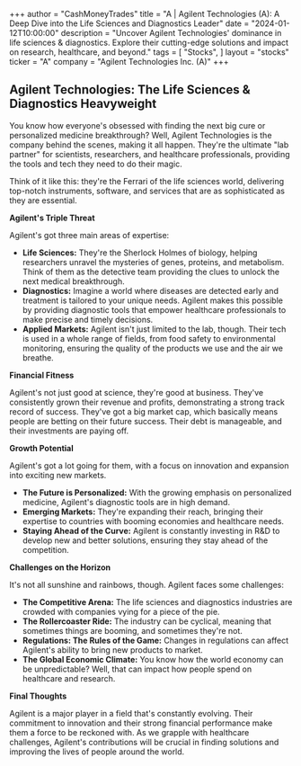 +++
author = "CashMoneyTrades"
title = "A |  Agilent Technologies (A):  A Deep Dive into the Life Sciences and Diagnostics Leader"
date = "2024-01-12T10:00:00"
description = "Uncover Agilent Technologies' dominance in life sciences & diagnostics. Explore their cutting-edge solutions and impact on research, healthcare, and beyond."
tags = [
"Stocks",
]
layout = "stocks"
ticker = "A"
company = "Agilent Technologies Inc. (A)"
+++
        


## Agilent Technologies: The Life Sciences & Diagnostics Heavyweight 

You know how everyone's obsessed with finding the next big cure or personalized medicine breakthrough? Well, Agilent Technologies is the company behind the scenes, making it all happen. They're the ultimate "lab partner" for scientists, researchers, and healthcare professionals, providing the tools and tech they need to do their magic. 

Think of it like this: they're the Ferrari of the life sciences world, delivering top-notch instruments, software, and services that are as sophisticated as they are essential. 

**Agilent's Triple Threat**

Agilent's got three main areas of expertise:

* **Life Sciences:** They're the Sherlock Holmes of biology, helping researchers unravel the mysteries of genes, proteins, and metabolism. Think of them as the detective team providing the clues to unlock the next medical breakthrough.
* **Diagnostics:** Imagine a world where diseases are detected early and treatment is tailored to your unique needs. Agilent makes this possible by providing diagnostic tools that empower healthcare professionals to make precise and timely decisions.
* **Applied Markets:** Agilent isn't just limited to the lab, though. Their tech is used in a whole range of fields, from food safety to environmental monitoring, ensuring the quality of the products we use and the air we breathe.

**Financial Fitness**

Agilent's not just good at science, they're good at business. They've consistently grown their revenue and profits, demonstrating a strong track record of success. They've got a big market cap, which basically means people are betting on their future success. Their debt is manageable, and their investments are paying off.  

**Growth Potential**

Agilent's got a lot going for them, with a focus on innovation and expansion into exciting new markets. 

* **The Future is Personalized:** With the growing emphasis on personalized medicine, Agilent's diagnostic tools are in high demand.
* **Emerging Markets:** They're expanding their reach, bringing their expertise to countries with booming economies and healthcare needs.
* **Staying Ahead of the Curve:** Agilent is constantly investing in R&D to develop new and better solutions, ensuring they stay ahead of the competition.

**Challenges on the Horizon**

It's not all sunshine and rainbows, though. Agilent faces some challenges:

* **The Competitive Arena:** The life sciences and diagnostics industries are crowded with companies vying for a piece of the pie. 
* **The Rollercoaster Ride:**  The industry can be cyclical, meaning that sometimes things are booming, and sometimes they're not.
* **Regulations: The Rules of the Game:** Changes in regulations can affect Agilent's ability to bring new products to market.
* **The Global Economic Climate:** You know how the world economy can be unpredictable? Well, that can impact how people spend on healthcare and research.

**Final Thoughts**

Agilent is a major player in a field that's constantly evolving. Their commitment to innovation and their strong financial performance make them a force to be reckoned with. As we grapple with healthcare challenges, Agilent's contributions will be crucial in finding solutions and improving the lives of people around the world. 

        
